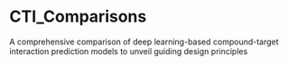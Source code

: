 # CTI_Comparisons
A comprehensive comparison of deep learning-based compound-target interaction prediction models to unveil guiding design principles
